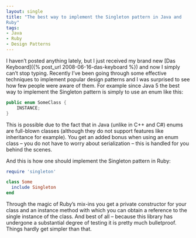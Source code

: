 ```yaml
---
layout: single
title: "The best way to implement the Singleton pattern in Java and
Ruby"
tags:
- Java
- Ruby
- Design Patterns
---
```


I haven’t posted anything lately, but I just received my brand new
[Das Keyboard]({% post_url 2008-06-16-das-keyboard %}) and now I simply can’t stop typing. Recently I’ve been
going through some effective techniques to implement popular design
patterns and I was surprised to see how few people were aware of
them. For example since Java 5 the best way to implement the Singleton
pattern is simply to use an enum like this:

``` java
public enum SomeClass {
    INSTANCE;
}
```

This is possible due to the fact that in Java (unlike in C++ and C#)
enums are full-blown classes (although they do not support features
like inheritance for example). You get an added bonus when using an
enum class – you do not have to worry about serialization – this is
handled for you behind the scenes.

And this is how one should implement the Singleton pattern in Ruby:

```ruby
require 'singleton'

class Some
  include Singleton
end
```

Through the magic of Ruby’s mix-ins you get a private constructor for
your class and an instance method with which you can obtain a
reference to the single instance of the class. And best of all –
because this library has undergone a substantial degree of testing it
is pretty much bulletproof. Things hardly get simpler than that.
